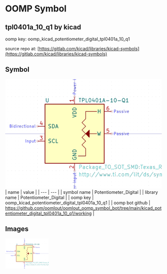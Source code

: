 # OOMP Symbol  
## tpl0401a_10_q1  by kicad  
  
oomp key: oomp_kicad_potentiometer_digital_tpl0401a_10_q1  
  
source repo at: [https://gitlab.com/kicad/libraries/kicad-symbols](https://gitlab.com/kicad/libraries/kicad-symbols)  
## Symbol  
  
[![working.png](working_600.png)](working.png)  
| name | value | 
| --- | --- | 
| symbol name | Potentiometer_Digital | 
| library name | Potentiometer_Digital | 
| oomp key | oomp_kicad_potentiometer_digital_tpl0401a_10_q1 | 
| oomp bot github | https://github.com/oomlout/oomlout_oomp_symbol_bot/tree/main/kicad_potentiometer_digital_tpl0401a_10_q1/working | 
## Images  
  
[![working.png](working_140.png)](working.png)  
